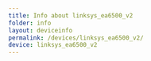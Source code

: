 ```yaml
---
title: Info about linksys_ea6500_v2
folder: info
layout: deviceinfo
permalink: /devices/linksys_ea6500_v2/
device: linksys_ea6500_v2
---
```


